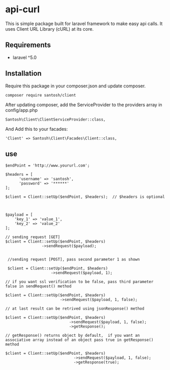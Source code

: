 # api-curl
This is simple package built for laravel framework to make easy api calls. It uses Client URL Library (cURL) at its core.

 
## Requirements

* laravel ^5.0

## Installation

Require this package in your composer.json and update composer.

    composer require santosh/client
    

After updating composer, add the ServiceProvider to the providers array in config/app.php

    Santosh\Client\ClientServiceProvider::class,

And Add this to your facades:

    'Client' => Santosh\Client\Facades\Client::class,

## use

    $endPoint = 'http://www.yoururl.com';
    
    $headers = [
          'username' => 'santosh',
          'password' => '******'
    ];
    
    $client = Client::setUp($endPoint, $headers);  // $headers is optional

    
    
    $payload = [
        'key_1' => 'value_1',
        'key_2' => 'value_2'
    ];
    
    // sending request [GET]
    $client = Client::setUp($endPoint, $headers)
                    ->sendRequest($payload);
    
    
     //sending request [POST], pass second parameter 1 as shown
     
     $client = Client::setUp($endPoint, $headers)
                        ->sendRequest($payload, 1);
                        
    // if you want ssl verification to be false, pass third parameter false in sendRequest() method
    
    $client = Client::setUp($endPoint, $headers)
                            ->sendRequest($payload, 1, false);
                            
    // at last result can be retrived using jsonResponse() method
    
    $client = Client::setUp($endPoint, $headers)
                                ->sendRequest($payload, 1, false);
                                ->getResponse();
                                
    // getResponse() returns object by default,  if you want an associative array instead of an object pass true in getResponse() method
                            
    $client = Client::setUp($endPoint, $headers)
                                  ->sendRequest($payload, 1, false);
                                  ->getResponse(true);  
                                  
